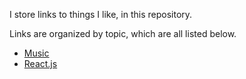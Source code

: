 I store links to things I like, in this repository.

Links are organized by topic, which are all listed below.

- [Music](/Music.md)
- [React.js](/React.md)
